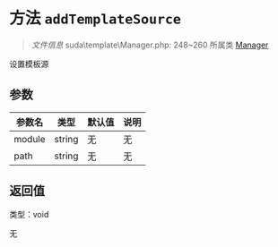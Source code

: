 # 方法 `addTemplateSource`

> *文件信息* suda\template\Manager.php: 248~260
> 所属类 [Manager](../Manager.md)


设置模板源


## 参数


| 参数名 | 类型 | 默认值 | 说明 |
|--------|-----|-------|-------|
| module |  string | 无 | 无 |
| path |  string | 无 | 无 |



## 返回值

类型：void

无

